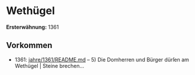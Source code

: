 # Wethügel

**Ersterwähnung:** 1361

## Vorkommen
- 1361: [jahre/1361/README.md](../jahre/1361/README.md) – 5) Die Domherren und Bürger dürſen am Wethügel |
Steine brechen...
